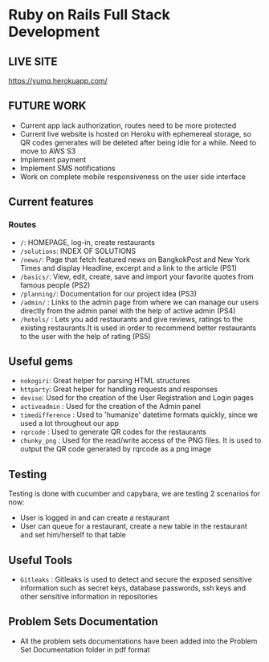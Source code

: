 # Ruby on Rails Full Stack Development

## LIVE SITE

https://yumq.herokuapp.com/

## FUTURE WORK
* Current app lack authorization, routes need to be more protected
* Current live website is hosted on Heroku with ephemereal storage, so QR codes generates will be deleted after being idle for a while. Need to move to AWS S3 
* Implement payment
* Implement SMS notifications
* Work on complete mobile responsiveness on the user side interface

## Current features

### Routes

* `/`: HOMEPAGE, log-in, create restaurants
* `/solutions`: INDEX OF SOLUTIONS
* `/news/`: Page that fetch featured news on BangkokPost and New York Times and display Headline, excerpt and a link to the article (PS1)
* `/basics/`: View, edit, create, save and import your favorite quotes from famous people (PS2)
* `/planning/`: Documentation for our project idea (PS3)
* `/admin/` : Links to the admin page from where we can manage our users directly from the admin panel with the help of active admin (PS4)
* `/hotels/` : Lets you add restaurants and give reviews, ratings to the existing restaurants.It is used in order to recommend better restaurants to the user with the help of rating (PS5)

## Useful gems

* `nokogiri`: Great helper for parsing HTML structures
* `httparty`: Great helper for handling requests and responses
* `devise`: Used for the creation of the User Registration and Login pages
* `activeadmin` : Used for the creation of the Admin panel
* `timedifference` : Used to 'humanize' datetime formats quickly, since we used a lot throughout our app
* `rqrcode` : Used to generate QR codes for the restaurants
* `chunky_png` : Used for the read/write access of the PNG files. It is used to output the QR code generated by rqrcode as a png image 

## Testing
Testing is done with cucumber and capybara, we are testing 2 scenarios for now:
* User is logged in and can create a restaurant
* User can queue for a restaurant, create a new table in the restaurant and set him/herself to that table

## Useful Tools

* `Gitleaks` : Gitleaks is used to detect and secure the exposed sensitive information such as secret keys, database passwords, ssh keys and other sensitive information in repositories

## Problem Sets Documentation

* All the problem sets documentations have been added into the Problem Set Documentation folder in pdf format
